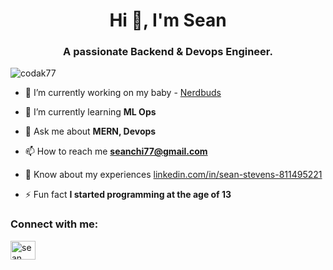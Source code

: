 <h1 align="center">Hi 👋, I'm Sean</h1>
<h3 align="center">A passionate Backend & Devops Engineer.</h3>

<p align="left"> <img src="https://komarev.com/ghpvc/?username=codak77&label=Profile%20views&color=0e75b6&style=flat" alt="codak77" /> </p>

- 🔭 I’m currently working on my baby - [Nerdbuds](https://nerdbudltd.com/)

- 🌱 I’m currently learning **ML Ops**

- 💬 Ask me about **MERN, Devops**

- 📫 How to reach me **seanchi77@gmail.com**

- 📄 Know about my experiences [linkedin.com/in/sean-stevens-811495221](linkedin.com/in/sean-stevens-811495221)

- ⚡ Fun fact **I started programming at the age of 13**

<h3 align="left">Connect with me:</h3>
<p align="left">
<a href="https://linkedin.com/in/sean stevens" target="blank"><img align="center" src="https://raw.githubusercontent.com/rahuldkjain/github-profile-readme-generator/master/src/images/icons/Social/linked-in-alt.svg" alt="sean stevens" height="30" width="40" /></a>
</p>
